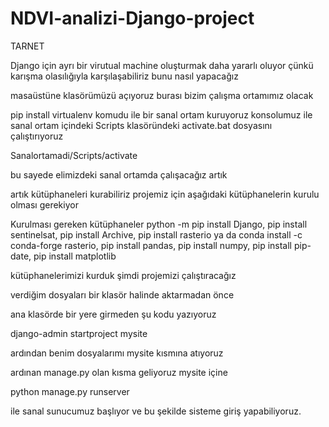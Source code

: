# NDVI-analizi-Django-project
TARNET

Django için ayrı bir virutual machine oluşturmak daha yararlı oluyor çünkü karışma olasılığıyla karşılaşabiliriz bunu nasıl yapacağız

masaüstüne klasörümüzü açıyoruz burası bizim çalışma ortamımız olacak

pip install virtualenv komudu ile bir sanal ortam kuruyoruz
konsolumuz ile sanal ortam içindeki Scripts klasöründeki activate.bat dosyasını çalıştırıyoruz

Sanalortamadi/Scripts/activate

bu sayede elimizdeki sanal ortamda çalışacağız artık

artık kütüphaneleri kurabiliriz
projemiz için aşağıdaki kütüphanelerin kurulu olması gerekiyor

Kurulması gereken kütüphaneler
python -m pip install Django,
pip install sentinelsat,
pip install Archive,
pip install rasterio ya da conda install -c conda-forge rasterio,
pip install pandas,
pip install numpy,
pip install pip-date,
pip install matplotlib


kütüphanelerimizi kurduk şimdi projemizi çalıştıracağız

verdiğim dosyaları bir klasör halinde aktarmadan önce 

ana klasörde bir yere girmeden şu kodu yazıyoruz

django-admin startproject mysite

ardından benim dosyalarımı mysite kısmına atıyoruz

ardınan manage.py olan kısma geliyoruz mysite içine

python manage.py runserver 

ile sanal sunucumuz başlıyor ve bu şekilde sisteme giriş yapabiliyoruz.

